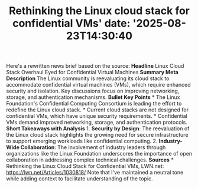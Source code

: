 ﻿---
title: "Rethinking the Linux cloud stack for confidential VMs'
date: '2025-08-23T14:30:40"
category: "Markets"
summary: ""
slug: "rethinking the linux cloud stack for confidential vms"
source_urls:
  - "https://lwn.net/Articles/1030818/"
seo:
  title: "Rethinking the Linux cloud stack for confidential VMs | Hash n Hedge'
  description: '"
  keywords: ["news", "markets", "brief"]
---
Here's a rewritten news brief based on the source:  **Headline** Linux Cloud Stack Overhaul Eyed for Confidential Virtual Machines  **Summary Meta Description** The Linux community is reevaluating its cloud stack to accommodate confidential virtual machines (VMs), which require enhanced security and isolation. Key discussions focus on improving networking, storage, and authentication mechanisms.  **Bullet Key Points**  * The Linux Foundation's Confidential Computing Consortium is leading the effort to redefine the Linux cloud stack. * Current cloud stacks are not designed for confidential VMs, which have unique security requirements. * Confidential VMs demand improved networking, storage, and authentication protocols.  **Short Takeaways with Analysis**  1. **Security by Design**: The reevaluation of the Linux cloud stack highlights the growing need for secure infrastructure to support emerging workloads like confidential computing. 2. **Industry-Wide Collaboration**: The involvement of industry leaders through organizations like the Linux Foundation underscores the importance of open collaboration in addressing complex technical challenges.  **Sources** * Rethinking the Linux Cloud Stack for Confidential VMs, LWN.net: https://lwn.net/Articles/1030818/  Note that I've maintained a neutral tone while adding context to facilitate understanding of the topic. 
